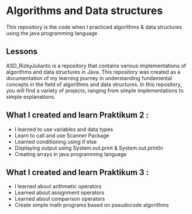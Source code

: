
# Algorithms and Data structures
This repository is the code when I practiced algorithms & data structures using the java programming language




## Lessons
ASD_RizkyJulianto is a repository that contains various implementations of algorithms and data structures in Java. This repository was created as a documentation of my learning journey in understanding fundamental concepts in the field of algorithms and data structures. In this repository, you will find a variety of projects, ranging from simple implementations to simple explanations.








<h2>What I created and learn Praktikum 2 :</h2>
<ul>
  <li>I learned to use variables and data types</li>
  <li>Learn to call and use Scanner Package</li>
  <li>Learned conditioning using if else</li>
  <li>Displaying output using System.out.print & System.out.println</li>
  <li>Creating arrays in java programming language</li>
</ul>

<h2>What I created and learn Praktikum 3 :</h2>
<ul>
  <li>I learned about arithmetic operators</li>
  <li>Learned about assignment operators</li>
  <li>Learned about comparison operators</li>
  <li>Create simple math programs based on pseudocode algorithms</li>
</ul>
